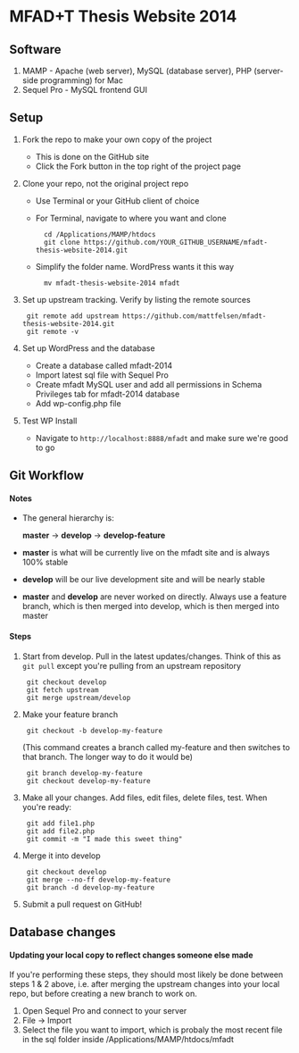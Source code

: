 MFAD+T Thesis Website 2014
=========================

## Software
1. MAMP - Apache (web server), MySQL (database server), PHP (server-side programming) for Mac
2. Sequel Pro - MySQL frontend GUI

## Setup

1. Fork the repo to make your own copy of the project
	- This is done on the GitHub site
	- Click the Fork button in the top right of the project page

2. Clone your repo, not the original project repo
	- Use Terminal or your GitHub client of choice
	- For Terminal, navigate to where you want and clone

			cd /Applications/MAMP/htdocs
			git clone https://github.com/YOUR_GITHUB_USERNAME/mfadt-thesis-website-2014.git

	- Simplify the folder name. WordPress wants it this way

			mv mfadt-thesis-website-2014 mfadt

3. Set up upstream tracking. Verify by listing the remote sources

		git remote add upstream https://github.com/mattfelsen/mfadt-thesis-website-2014.git
		git remote -v

4. Set up WordPress and the database
	- Create a database called mfadt-2014
	- Import latest sql file with Sequel Pro
	- Create mfadt MySQL user and add all permissions in Schema Privileges tab for mfadt-2014 database
	- Add wp-config.php file

5. Test WP Install
	- Navigate to `http://localhost:8888/mfadt` and make sure we're good to go


## Git Workflow
#### Notes
- The general hierarchy is:

	**master** -> **develop** -> **develop-feature**

- **master** is what will be currently live on the mfadt site and is always 100% stable
- **develop** will be our live development site and will be nearly stable
- **master** and **develop** are never worked on directly. Always use a feature branch, which is then merged into develop, which is then merged into master

#### Steps
1. Start from develop. Pull in the latest updates/changes. Think of this as `git pull` except you're pulling from an upstream repository 

		git checkout develop
		git fetch upstream
		git merge upstream/develop

2. Make your feature branch

		git checkout -b develop-my-feature
		
	(This command creates a branch called my-feature and then switches to that branch. The longer way to do it would be)
	
		git branch develop-my-feature
		git checkout develop-my-feature

3. Make all your changes. Add files, edit files, delete files, test. When you're ready:

		git add file1.php
		git add file2.php
		git commit -m "I made this sweet thing"

4. Merge it into develop

		git checkout develop
		git merge --no-ff develop-my-feature
		git branch -d develop-my-feature

5. Submit a pull request on GitHub!


## Database changes
#### Updating your local copy to reflect changes someone else made

If you're performing these steps, they should most likely be done between steps 1 & 2 above, i.e. after merging the upstream changes into your local repo, but before creating a new branch to work on.

1. Open Sequel Pro and connect to your server
2. File -> Import
3. Select the file you want to import, which is probaly the most recent file in the sql folder inside /Applications/MAMP/htdocs/mfadt